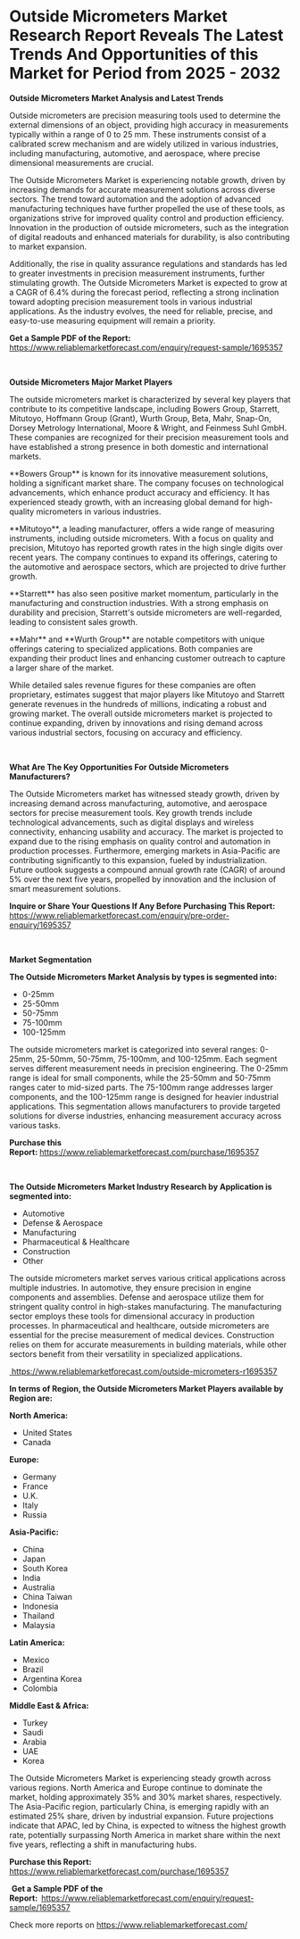 <p><h1>Outside Micrometers Market Research Report Reveals The Latest Trends And Opportunities of this Market for Period from 2025 - 2032</h1></p><p><strong>Outside Micrometers Market Analysis and Latest Trends</strong></p>
<p><p>Outside micrometers are precision measuring tools used to determine the external dimensions of an object, providing high accuracy in measurements typically within a range of 0 to 25 mm. These instruments consist of a calibrated screw mechanism and are widely utilized in various industries, including manufacturing, automotive, and aerospace, where precise dimensional measurements are crucial.</p><p>The Outside Micrometers Market is experiencing notable growth, driven by increasing demands for accurate measurement solutions across diverse sectors. The trend toward automation and the adoption of advanced manufacturing techniques have further propelled the use of these tools, as organizations strive for improved quality control and production efficiency. Innovation in the production of outside micrometers, such as the integration of digital readouts and enhanced materials for durability, is also contributing to market expansion.</p><p>Additionally, the rise in quality assurance regulations and standards has led to greater investments in precision measurement instruments, further stimulating growth. The Outside Micrometers Market is expected to grow at a CAGR of 6.4% during the forecast period, reflecting a strong inclination toward adopting precision measurement tools in various industrial applications. As the industry evolves, the need for reliable, precise, and easy-to-use measuring equipment will remain a priority.</p></p>
<p><strong>Get a Sample PDF of the Report:&nbsp;</strong> <a href="https://www.reliablemarketforecast.com/enquiry/request-sample/1695357?utm_campaign=2620&utm_medium=2&utm_source=Github&utm_content=ia&utm_term=19022025&utm_id=outside-micrometers">https://www.reliablemarketforecast.com/enquiry/request-sample/1695357</a></p>
<p>&nbsp;</p>
<p><strong>Outside Micrometers Major Market Players</strong></p>
<p><p>The outside micrometers market is characterized by several key players that contribute to its competitive landscape, including Bowers Group, Starrett, Mitutoyo, Hoffmann Group (Grant), Wurth Group, Beta, Mahr, Snap-On, Dorsey Metrology International, Moore & Wright, and Feinmess Suhl GmbH. These companies are recognized for their precision measurement tools and have established a strong presence in both domestic and international markets.</p><p>**Bowers Group** is known for its innovative measurement solutions, holding a significant market share. The company focuses on technological advancements, which enhance product accuracy and efficiency. It has experienced steady growth, with an increasing global demand for high-quality micrometers in various industries.</p><p>**Mitutoyo**, a leading manufacturer, offers a wide range of measuring instruments, including outside micrometers. With a focus on quality and precision, Mitutoyo has reported growth rates in the high single digits over recent years. The company continues to expand its offerings, catering to the automotive and aerospace sectors, which are projected to drive further growth.</p><p>**Starrett** has also seen positive market momentum, particularly in the manufacturing and construction industries. With a strong emphasis on durability and precision, Starrett's outside micrometers are well-regarded, leading to consistent sales growth.</p><p>**Mahr** and **Wurth Group** are notable competitors with unique offerings catering to specialized applications. Both companies are expanding their product lines and enhancing customer outreach to capture a larger share of the market.</p><p>While detailed sales revenue figures for these companies are often proprietary, estimates suggest that major players like Mitutoyo and Starrett generate revenues in the hundreds of millions, indicating a robust and growing market. The overall outside micrometers market is projected to continue expanding, driven by innovations and rising demand across various industrial sectors, focusing on accuracy and efficiency.</p></p>
<p>&nbsp;</p>
<p><strong>What Are The Key Opportunities For Outside Micrometers Manufacturers?</strong></p>
<p><p>The Outside Micrometers market has witnessed steady growth, driven by increasing demand across manufacturing, automotive, and aerospace sectors for precise measurement tools. Key growth trends include technological advancements, such as digital displays and wireless connectivity, enhancing usability and accuracy. The market is projected to expand due to the rising emphasis on quality control and automation in production processes. Furthermore, emerging markets in Asia-Pacific are contributing significantly to this expansion, fueled by industrialization. Future outlook suggests a compound annual growth rate (CAGR) of around 5% over the next five years, propelled by innovation and the inclusion of smart measurement solutions.</p></p>
<p><strong>Inquire or Share Your Questions If Any Before Purchasing This Report:</strong> <a href="https://www.reliablemarketforecast.com/enquiry/pre-order-enquiry/1695357?utm_campaign=2620&utm_medium=2&utm_source=Github&utm_content=ia&utm_term=19022025&utm_id=outside-micrometers">https://www.reliablemarketforecast.com/enquiry/pre-order-enquiry/1695357</a></p>
<p>&nbsp;</p>
<p><strong>Market Segmentation</strong></p>
<p><strong>The Outside Micrometers Market Analysis by types is segmented into:</strong></p>
<p><ul><li>0-25mm</li><li>25-50mm</li><li>50-75mm</li><li>75-100mm</li><li>100-125mm</li></ul></p>
<p><p>The outside micrometers market is categorized into several ranges: 0-25mm, 25-50mm, 50-75mm, 75-100mm, and 100-125mm. Each segment serves different measurement needs in precision engineering. The 0-25mm range is ideal for small components, while the 25-50mm and 50-75mm ranges cater to mid-sized parts. The 75-100mm range addresses larger components, and the 100-125mm range is designed for heavier industrial applications. This segmentation allows manufacturers to provide targeted solutions for diverse industries, enhancing measurement accuracy across various tasks.</p></p>
<p><strong>Purchase this Report:&nbsp;</strong><a href="https://www.reliablemarketforecast.com/purchase/1695357?utm_campaign=2620&utm_medium=2&utm_source=Github&utm_content=ia&utm_term=19022025&utm_id=outside-micrometers">https://www.reliablemarketforecast.com/purchase/1695357</a></p>
<p>&nbsp;</p>
<p><strong>The Outside Micrometers Market Industry Research by Application is segmented into:</strong></p>
<p><ul><li>Automotive</li><li>Defense & Aerospace</li><li>Manufacturing</li><li>Pharmaceutical & Healthcare</li><li>Construction</li><li>Other</li></ul></p>
<p><p>The outside micrometers market serves various critical applications across multiple industries. In automotive, they ensure precision in engine components and assemblies. Defense and aerospace utilize them for stringent quality control in high-stakes manufacturing. The manufacturing sector employs these tools for dimensional accuracy in production processes. In pharmaceutical and healthcare, outside micrometers are essential for the precise measurement of medical devices. Construction relies on them for accurate measurements in building materials, while other sectors benefit from their versatility in specialized applications.</p></p>
<p><a href="https://www.reliablemarketforecast.com/outside-micrometers-r1695357?utm_campaign=2620&utm_medium=2&utm_source=Github&utm_content=ia&utm_term=19022025&utm_id=outside-micrometers">&nbsp;https://www.reliablemarketforecast.com/outside-micrometers-r1695357</a></p>
<p><strong>In terms of Region, the Outside Micrometers Market Players available by Region are:</strong></p>
<p>
    <p> <strong> North America: </strong>
        <ul>
            <li>United States</li>
            <li>Canada</li>
        </ul>
        </p> 
    <p> <strong> Europe: </strong>
        <ul>
            <li>Germany</li>
            <li>France</li>
            <li>U.K.</li>
            <li>Italy</li>
            <li>Russia</li>
        </ul>
        </p> 
    <p> <strong> Asia-Pacific: </strong>
        <ul>
            <li>China</li>
            <li>Japan</li>
            <li>South Korea</li>
            <li>India</li>
            <li>Australia</li>
            <li>China Taiwan</li>
            <li>Indonesia</li>
            <li>Thailand</li>
            <li>Malaysia</li>
        </ul>
        </p> 
    <p> <strong> Latin America: </strong>
        <ul>
            <li>Mexico</li>
            <li>Brazil</li>
            <li>Argentina Korea</li>
            <li>Colombia</li>
        </ul>
        </p> 
    <p> <strong> Middle East & Africa: </strong>
        <ul>
            <li>Turkey</li>
            <li>Saudi</li>
            <li>Arabia</li>
            <li>UAE</li>
            <li>Korea</li>
        </ul>
    </p>
    </p>
<p><p>The Outside Micrometers Market is experiencing steady growth across various regions. North America and Europe continue to dominate the market, holding approximately 35% and 30% market shares, respectively. The Asia-Pacific region, particularly China, is emerging rapidly with an estimated 25% share, driven by industrial expansion. Future projections indicate that APAC, led by China, is expected to witness the highest growth rate, potentially surpassing North America in market share within the next five years, reflecting a shift in manufacturing hubs.</p></p>
<p><strong>Purchase this Report: </strong><a href="https://www.reliablemarketforecast.com/purchase/1695357?utm_campaign=2620&utm_medium=2&utm_source=Github&utm_content=ia&utm_term=19022025&utm_id=outside-micrometers">https://www.reliablemarketforecast.com/purchase/1695357</a></p>
<p>&nbsp;<strong>Get a Sample PDF of the Report:&nbsp;&nbsp;</strong><a href="https://www.reliablemarketforecast.com/enquiry/request-sample/1695357?utm_campaign=2620&utm_medium=2&utm_source=Github&utm_content=ia&utm_term=19022025&utm_id=outside-micrometers">https://www.reliablemarketforecast.com/enquiry/request-sample/1695357</a></p>
<p><strong></strong></p>
<p>Check more reports on <a href="https://www.reliablemarketforecast.com/?utm_campaign=2620&utm_medium=2&utm_source=Github&utm_content=ia&utm_term=19022025&utm_id=outside-micrometers">https://www.reliablemarketforecast.com/</a></p>